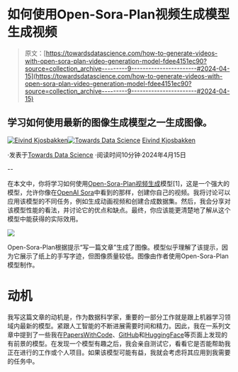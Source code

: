 # 如何使用Open-Sora-Plan视频生成模型生成视频

> 原文：[https://towardsdatascience.com/how-to-generate-videos-with-open-sora-plan-video-generation-model-fdee4151ec90?source=collection_archive---------9-----------------------#2024-04-15](https://towardsdatascience.com/how-to-generate-videos-with-open-sora-plan-video-generation-model-fdee4151ec90?source=collection_archive---------9-----------------------#2024-04-15)

## 学习如何使用最新的图像生成模型之一生成图像。

[](https://oieivind.medium.com/?source=post_page---byline--fdee4151ec90--------------------------------)[![Eivind Kjosbakken](../Images/5f91b74428e1202fc4a176a3dd1cb1c7.png)](https://oieivind.medium.com/?source=post_page---byline--fdee4151ec90--------------------------------)[](https://towardsdatascience.com/?source=post_page---byline--fdee4151ec90--------------------------------)[![Towards Data Science](../Images/a6ff2676ffcc0c7aad8aaf1d79379785.png)](https://towardsdatascience.com/?source=post_page---byline--fdee4151ec90--------------------------------) [Eivind Kjosbakken](https://oieivind.medium.com/?source=post_page---byline--fdee4151ec90--------------------------------)

·发表于[Towards Data Science](https://towardsdatascience.com/?source=post_page---byline--fdee4151ec90--------------------------------) ·阅读时间10分钟·2024年4月15日

--

在本文中，你将学习如何使用[Open-Sora-Plan视频生成](https://github.com/PKU-YuanGroup/Open-Sora-Plan?tab=readme-ov-file)模型[1]，这是一个强大的模型，允许你像在[OpenAI Sora](https://openai.com/sora)中看到的那样，创建你自己的视频。我将讨论可以应用该模型的不同任务，例如生成动画视频和创建合成数据集。然后，我会分享对该模型性能的看法，并讨论它的优点和缺点。最终，你应该能更清楚地了解从这个模型中能获得的实际效用。

![](../Images/3d27ba7fe39c90cb3e73d1abc7db6ac4.png)

Open-Sora-Plan根据提示“写一篇文章”生成了图像。模型似乎理解了该提示，因为它展示了纸上的手写字迹，但图像质量较低。图像由作者使用Open-Sora-Plan模型制作。

# 动机

我写这篇文章的动机是，作为数据科学家，重要的一部分工作就是跟上机器学习领域内最新的模型。紧跟人工智能的不断进展需要时间和精力。因此，我在一系列文章中提到了一些我在[PapersWithCode](https://paperswithcode.com/)、[GitHub](https://github.com/)和[HuggingFace](https://huggingface.co/blog)等页面上发现的有前景的模型。在发现一个模型有趣之后，我会亲自测试它，看看它是否能帮助我正在进行的工作或个人项目。如果该模型可能有益，我就会考虑将其应用到我需要的任务中。
